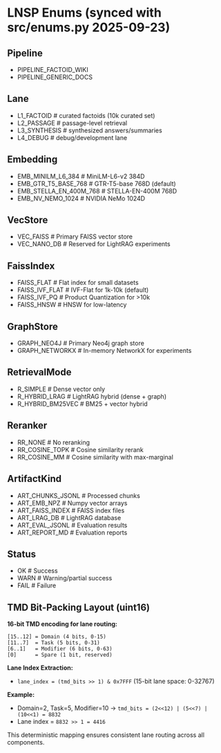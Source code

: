 # LNSP Enums (synced with src/enums.py 2025-09-23)

## Pipeline
- PIPELINE_FACTOID_WIKI
- PIPELINE_GENERIC_DOCS

## Lane
- L1_FACTOID      # curated factoids (10k curated set)
- L2_PASSAGE      # passage-level retrieval
- L3_SYNTHESIS    # synthesized answers/summaries
- L4_DEBUG        # debug/development lane

## Embedding
- EMB_MINILM_L6_384      # MiniLM-L6-v2 384D
- EMB_GTR_T5_BASE_768    # GTR-T5-base 768D (default)
- EMB_STELLA_EN_400M_768 # STELLA-EN-400M 768D
- EMB_NV_NEMO_1024       # NVIDIA NeMo 1024D

## VecStore
- VEC_FAISS        # Primary FAISS vector store
- VEC_NANO_DB      # Reserved for LightRAG experiments

## FaissIndex
- FAISS_FLAT       # Flat index for small datasets
- FAISS_IVF_FLAT   # IVF-Flat for 1k-10k (default)
- FAISS_IVF_PQ     # Product Quantization for >10k
- FAISS_HNSW       # HNSW for low-latency

## GraphStore
- GRAPH_NEO4J      # Primary Neo4j graph store
- GRAPH_NETWORKX   # In-memory NetworkX for experiments

## RetrievalMode
- R_SIMPLE         # Dense vector only
- R_HYBRID_LRAG    # LightRAG hybrid (dense + graph)
- R_HYBRID_BM25VEC # BM25 + vector hybrid

## Reranker
- RR_NONE           # No reranking
- RR_COSINE_TOPK    # Cosine similarity rerank
- RR_COSINE_MM      # Cosine similarity with max-marginal

## ArtifactKind
- ART_CHUNKS_JSONL  # Processed chunks
- ART_EMB_NPZ       # Numpy vector arrays
- ART_FAISS_INDEX   # FAISS index files
- ART_LRAG_DB       # LightRAG database
- ART_EVAL_JSONL    # Evaluation results
- ART_REPORT_MD     # Evaluation reports

## Status
- OK    # Success
- WARN  # Warning/partial success
- FAIL  # Failure

## TMD Bit-Packing Layout (uint16)

**16-bit TMD encoding for lane routing:**

```
[15..12] = Domain (4 bits, 0-15)
[11..7]  = Task (5 bits, 0-31)
[6..1]   = Modifier (6 bits, 0-63)
[0]      = Spare (1 bit, reserved)
```

**Lane Index Extraction:**
- `lane_index = (tmd_bits >> 1) & 0x7FFF` (15-bit lane space: 0-32767)

**Example:**
- Domain=2, Task=5, Modifier=10 → `tmd_bits = (2<<12) | (5<<7) | (10<<1) = 8832`
- Lane index = `8832 >> 1 = 4416`

This deterministic mapping ensures consistent lane routing across all components.
